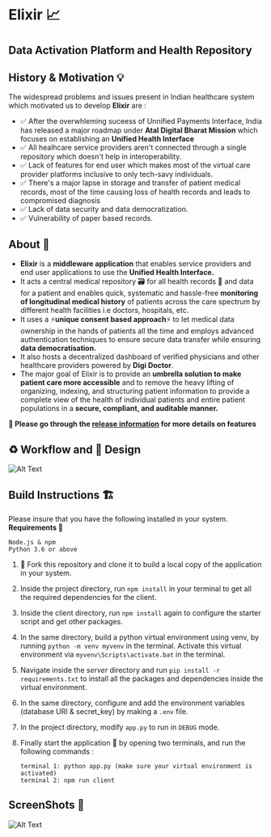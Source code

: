 # Elixir :chart_with_upwards_trend:
## Data Activation Platform and Health Repository 

## History & Motivation :bulb:
The widespread problems and issues present in Indian healthcare system which motivated us to develop **Elixir** are :   

 - :white_check_mark: After the overwhleming suceess of Unnified Payments Interface, India has released a major roadmap under **Atal Digital Bharat Mission** which focuses on establishing an **Unified Health Interface** 
 - :white_check_mark: All healhcare service providers aren't connected through a single repository which doesn't help in interoperability.
 - :white_check_mark: Lack of features for end user which makes most of the virtual care provider platforms inclusive to only tech-savy individuals.
 - :white_check_mark: There's a major lapse in storage and transfer of patient medical records, most of the time causing loss of health records and leads to compromised diagnosis 
 - :white_check_mark: Lack of data security and data democratization.
 - :white_check_mark: Vulnerability of paper based records.

    
## About :rocket:
- **Elixir** is a **middleware application** that enables service providers and end user applications to use the **Unified Health Interface.** 
- It acts a central medical repository :card_file_box: for all health records :page_facing_up: and data for a patient and enables quick, systematic and hassle-free **monitoring of longitudinal medical history** of patients across the care spectrum by different health facilities i.e doctors, hospitals, etc. 
- It uses a ⚡️**unique consent based approach**⚡️ to let medical data ownership in the hands of patients all the time and employs advanced authentication techniques to ensure secure data transfer while ensuring **data democratisation.**
- It also hosts a decentralized dashboard of verified physicians and other healthcare providers powered by **Digi Doctor**. 
- The major goal of Elixir is to provide an **umbrella solution to make patient care more accessible** and to remove the heavy lifting of organizing, indexing, and structuring patient information to provide a complete view of the health of individual patients and entire patient populations in a **secure, compliant, and auditable manner.** 

**:pushpin: Please go through the [release information](https://github.com/purplepotion/Elixir/releases/tag/v1.0.0) for more details on features**

## :recycle: Workflow and :art: Design
![Alt Text](https://github.com/purplepotion/Elixir/blob/dev/imgs/elixir%20(5).png)

## Build Instructions :building_construction:
Please insure that you have the following installed in your system.   
**Requirements :memo:**

    Node.js & npm
    Python 3.6 or above
 
 1. :twisted_rightwards_arrows: Fork this repository and clone it to build a local copy of the application in your system.  
 2. Inside the project directory, run `npm install` in your terminal to get all the required dependencies for the client.
 3. Inside the client directory, run `npm install` again to configure the starter script and get other packages.
 4. In the same directory, build a python virtual environment using venv, by running `python -m venv myvenv` in the terminal. Activate this virtual environment via `myvenv\Scripts\activate.bat` in the terminal.
 5. Navigate inside the *server* directory and run `pip install -r requirements.txt` to install all the packages and dependencies inside the virtual environment.
 6. In the same directory, configure and add the environment variables (database URI & secret_key) by making a `.env` file.
 7. In the project directory, modify `app.py` to run in `DEBUG` mode.
 8. Finally start the application :rocket: by opening two terminals, and run the following commands :  
 
        terminal 1: python app.py (make sure your virtual environment is activated) 
        terminal 2: npm run client


## ScreenShots :camera_flash:
![Alt Text](https://github.com/purplepotion/Elixir/blob/dev/imgs/elixir%20pages.gif)
 
 



